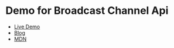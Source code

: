 # Demo for Broadcast Channel Api

- [Live Demo](https://bhumit070.github.io/browser_tabs_communication/)
- [Blog](https://dev.to/bhumit070/syncing-across-tabs-the-javascript-magic-you-didnt-know-existed-a84)
- [MDN](https://developer.mozilla.org/en-US/docs/Web/API/Broadcast_Channel_API)
